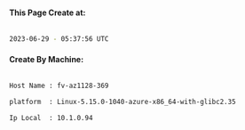 
   
#### This Page Create at:

```bash

2023-06-29 - 05:37:56 UTC

```

#### Create By Machine:

```bash

Host Name : fv-az1128-369

platform  : Linux-5.15.0-1040-azure-x86_64-with-glibc2.35

Ip Local  : 10.1.0.94

```

